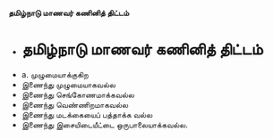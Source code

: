 **தமிழ்நாடு மாணவர் கணினித் திட்டம்**
- # தமிழ்நாடு மாணவர் கணினித் திட்டம்
- a. முழுமையாக்குகிற
- இணைந்து முழுமையாகவல்ல
- இணைந்து செங்கோணமாக்கவல்ல
- இணைந்து வெண்ணிறமாகவல்ல
- இணைந்து மடக்கையைப் பத்தாக்க வல்ல
- இணைந்து இசையிடையீட்டை ஒருபாலையாக்கவல்ல.

